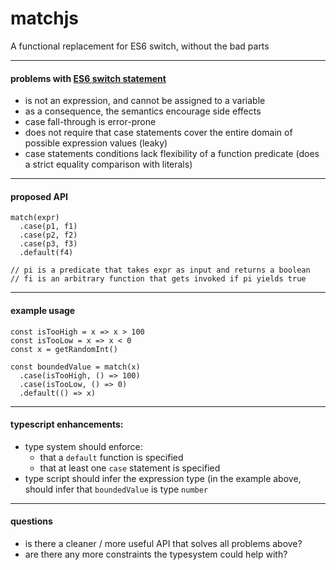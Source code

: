 # matchjs

A functional replacement for ES6 switch, without the bad parts

---

#### problems with [ES6 switch statement](https://developer.mozilla.org/en-US/docs/Web/JavaScript/Reference/Statements/switch)
- is not an expression, and cannot be assigned to a variable
- as a consequence, the semantics encourage side effects
- case fall-through is error-prone
- does not require that case statements cover the entire domain of possible expression values (leaky)
- case statements conditions lack flexibility of a function predicate (does a strict equality comparison with literals)

---

#### proposed API
```es6
match(expr)
  .case(p1, f1)
  .case(p2, f2)
  .case(p3, f3)
  .default(f4)
  
// pi is a predicate that takes expr as input and returns a boolean
// fi is an arbitrary function that gets invoked if pi yields true
```

---

#### example usage
```es6
const isTooHigh = x => x > 100
const isTooLow = x => x < 0
const x = getRandomInt()

const boundedValue = match(x)
  .case(isTooHigh, () => 100)
  .case(isTooLow, () => 0)
  .default(() => x)
```

---

#### typescript enhancements:
- type system should enforce:
  - that a `default` function is specified
  - that at least one `case` statement is specified
- type script should infer the expression type (in the example above, should infer that `boundedValue` is type `number`
---

#### questions 
- is there a cleaner / more useful API that solves all problems above?
- are there any more constraints the typesystem could help with?
